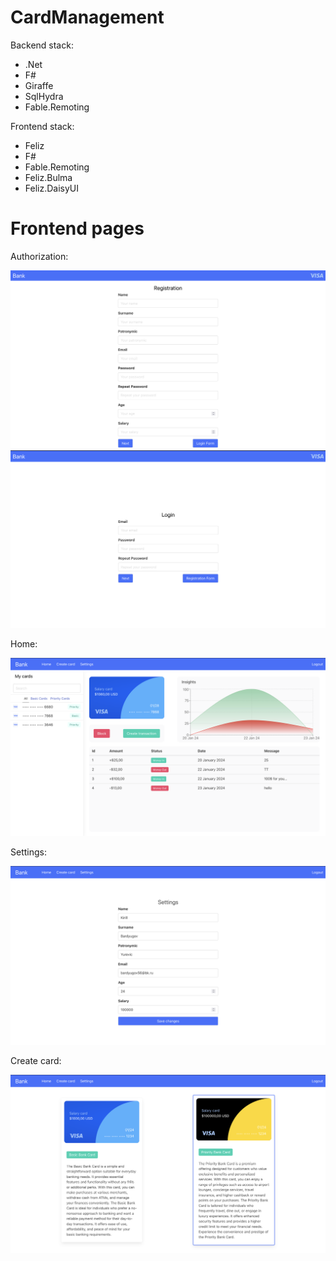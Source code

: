 # CardManagement
<div>Backend stack:</div>
<ul>
  <li>.Net</li>
  <li>F#</li>
  <li>Giraffe</li>
  <li>SqlHydra</li>
  <li>Fable.Remoting</li>
</ul>
<div>Frontend stack:</div>
<ul>
  <li>Feliz</li>
  <li>F#</li>
  <li>Fable.Remoting</li>
  <li>Feliz.Bulma</li>
  <li>Feliz.DaisyUI</li>
</ul>
<h1>Frontend pages</h1>
<p>Authorization:</p>
<img src="./images/Authorization Page 1.png"/>
<img src="./images/Authorization Page 2.png"/>
<p>Home:</p>
<img src="./images/Home Page.png"/>
<p>Settings:</p>
<img src="./images/Settings Page.png"/>
<p>Create card:</p>
<img src="./images/Cards Page.png"/>
